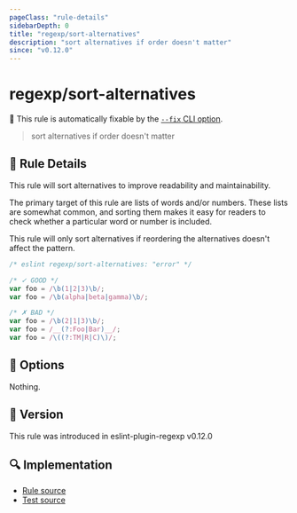 ```yaml
---
pageClass: "rule-details"
sidebarDepth: 0
title: "regexp/sort-alternatives"
description: "sort alternatives if order doesn't matter"
since: "v0.12.0"
---
```

# regexp/sort-alternatives

🔧 This rule is automatically fixable by the [`--fix` CLI option](https://eslint.org/docs/latest/user-guide/command-line-interface#--fix).

<!-- end auto-generated rule header -->

> sort alternatives if order doesn't matter

## :book: Rule Details

This rule will sort alternatives to improve readability and maintainability.

The primary target of this rule are lists of words and/or numbers. These lists are somewhat common, and sorting them makes it easy for readers to check whether a particular word or number is included.

This rule will only sort alternatives if reordering the alternatives doesn't affect the pattern.

<eslint-code-block fix>

```js
/* eslint regexp/sort-alternatives: "error" */

/* ✓ GOOD */
var foo = /\b(1|2|3)\b/;
var foo = /\b(alpha|beta|gamma)\b/;

/* ✗ BAD */
var foo = /\b(2|1|3)\b/;
var foo = /__(?:Foo|Bar)__/;
var foo = /\((?:TM|R|C)\)/;
```

</eslint-code-block>

## :wrench: Options

Nothing.

## :rocket: Version

This rule was introduced in eslint-plugin-regexp v0.12.0

## :mag: Implementation

- [Rule source](https://github.com/ota-meshi/eslint-plugin-regexp/blob/master/lib/rules/sort-alternatives.ts)
- [Test source](https://github.com/ota-meshi/eslint-plugin-regexp/blob/master/tests/lib/rules/sort-alternatives.ts)
